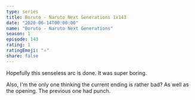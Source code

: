 ```yaml
---
type: series
title: Boruto - Naruto Next Generations 1x143
date: "2020-06-14T00:00:00"
name: "Boruto - Naruto Next Generations"
season: 1
episode: 143
rating: 1
ratingEmoji: "⭐️"
share: false
---
```


Hopefully this senseless arc is done. It was super boring.

Also, I'm the only one thinking the current ending is rather bad? As well as the opening. The previous one had punch.
